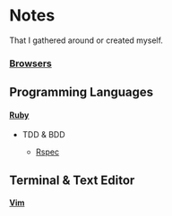 # Notes
That I gathered around or created myself.

### [Browsers](https://github.com/ogirginc/Notes/tree/master/lib/Browsers)


## Programming Languages

#### [Ruby](https://github.com/ogirginc/Notes/tree/master/lib/Ruby)

* TDD & BDD
 
  * [Rspec](https://github.com/ogirginc/Notes/tree/master/lib/Rspec)
  


## Terminal & Text Editor

#### [Vim](https://github.com/ogirginc/Notes/tree/master/lib/Vim)
